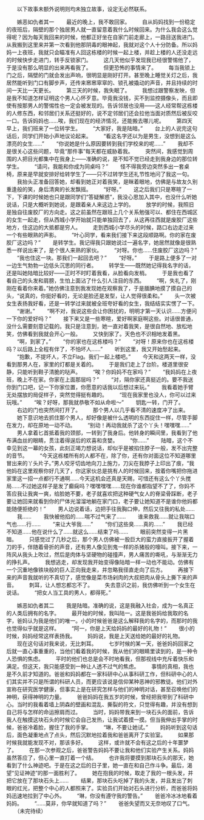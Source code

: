 　　以下故事未额外说明则均未独立故事，设定无必然联系。

　　嫉恶如仇者其一
　　最近的晚上，我不敢回家。
　　自从妈妈找到一份稳定的夜班后，隔壁的那个独居男人就一直留意着我什么时候回来。为什么我会这么觉得呢？因为每天我回来的时候，他都正好坐在自家门前走廊上，一路目送我进门。从我搬到这里来并第一次看到他那阴毒的眼神起，我就对这个人十分防备。所以妈妈一上夜班，我就只会瞄准有人回这栋楼的时候一起上楼，并趁上楼的人还没走远的时候快步走进门，转手反锁家门。
　　这几天他似乎发现我已经很警惕他了，于是没有那么明显的出来再看我了。
　　但更恐怖的事情来了。
　　每当我锁上门之后，隔壁的门就会发出声响，很明显是刚好打开。甚至晚上睡觉关灯之后，我居然能听到门口有脚步声，还传来窸窸窣窣的、锁孔被撬动的声音，并且持续的时间一天比一天更长。
　　第三天的时候，我失眠了。
　　我想过跟警察发映，但是我不知道怎样证明这个男人心怀歹意。毕竟我没钱，买不到监控摄像头，而且即使有按那男人的警惕性也一定会被发现的。告诉邻居也没用——这人经常帮这栋楼的人修东西，和邻居们关系还挺好的，说不定邻居们还会拉他当面对质然后被反咬一口。告诉妈妈也……唉，我们现在的经济情况，还能搬去哪儿呢。
　　第四天早上，我们班来了一位转学生。
　　“大家好，我是陆暗。”
　　台上的人说完这句话后，同学们开始小声地议论起来。
　　“看这名字还以为是男生，没想到是这么漂亮的女生……”
　　“你说她是什么原因要转到我们学校来的呢……”
　　我却不是很关心这些问题，毕竟“那件事”每天都在威胁着我。
　　突然间，我感觉到周围的人把目光都集中在我身上——准确的说，是不知不觉已经走到我身边的那位转学生。
　　“请问，我能和你成为同桌吗？”
　　怪不得我旁边突然多出一套桌椅，原来是早就安排好给转学生了——只不过转学生还礼节性地问了我这一句。
　　我抬头正准备回答她，却看到她正对着我笑，是眯着眼地，仿佛是与故友久别重逢般的笑，身后清爽的长发飘摇。
　　“好呀。”
　　这之后我们只是寒暄了一下，下课的时候她也只是跟同学们“答疑解惑”，我没心思加入其中，也没什么听她说话，只是大概听到她说，是跟着亲人来这边上学的。
　　放学的时候，我照旧是独自往废胶厂的方向走。这之前虽然在跟班上几个关系勉强可以、都住在西城区的女生一起走，但从西城小学开始就只能单独回去了，从这再往西就是废胶厂这些地方，住这边的大抵都是穷人。
　　走到西城小学尽头的时候，路口右边走过来一个有些眼熟的声影。
　　“叶心同学，看来我们接下来这段顺路啊。你的家在废胶厂这边吗？”
　　是转学生。我记得我只跟她说过一遍名字，她居然就像是很熟悉一样说出来了，是个很人来熟的家伙。
　　“对呀。你也……住废胶厂这边吗？”
　　“我也住这一块。那我们一起回去吧？”
　　“好呀。”
　　于是路上便多了一对一边生气勃勃一边低头沉思的同行者。
　　转学生——既然她记得我名字的话，还是叫她陆暗比较好——正时不时盯着我看，从脸看向发梢。
　　于是我也看了看自己的头发和肩膀，生怕上面沾了什么引人注目的东西。
　　“啊，失礼了，刚刚在看着你来着。”她仿佛注意到我发现她在观察我了，于是腼腆地摸了摸自己的头，“说真的，你挺好看的，无论是脸还是发型，让人觉得很柔和。”
　　头一次被女生表扬我好看，还是一转学过来就被全班夸好看的女生，我结结实实愣了一下。
　　“谢谢。”
　　“啊不对，我说这些会让你困扰的，明明才第一天认识……方便问一下你的爱好吗？”
　　接下来又是一些寒暄，爱好啊家庭啊这些。对话很普通，没什么需要刻意记载的。我只是注意到，她一直对着我笑，是很自然地、放松地笑，仿佛看到我就会开心一般。
　　又快到家了。天色也不识相地发着黑。
　　“啊，到家了。”
　　“你的家也在这栋楼吗？”
　　“对呀！原来你也在这栋楼吗？以后路上全程有伴了，不怕坏人……”
　　听到这里，我又开始愁起来。
　　“抱歉，不提坏人，不立Flag。我们一起上楼吧。”
　　今天和这两天一样，没看到那男人在，家里的灯都是关着的。
　　于是我们走上了台阶。楼道里很安静，只能听到鞋子清脆的哒声。
　　“唉？你妈妈不在家吗？”
　　“我妈妈在上夜班，晚上不在家。你家在上面那层吗？”
　　“对，隔你家还真挺近的。要不我送你到门口吧，记一下你家位置，你愿意的话我以后想过来玩。”
　　我看着她手臂无处摆放的局促样子，突然觉得挺有趣的。
　　“现在我家里也没人，你可以过来玩哦。”
　　“唉？好呀，那我就恭敬不如从命啦～”
　　钥匙一转，门开了。
　　右边的门也突然间打开了。
　　那个男人以几乎看不清的速度冲了出来。
　　她下意识地去抓住那个男人，却好像是被什么透明的东西捉住一样，尽管手脚在发力，却在原地一动不动。
　　“别动！再动我就杀了这个丫头！嘿嘿嘿……”
　　男人拿着匕首抵着我的颈部，一转到了我身后。他转身的瞬间里，我看到了他布满血丝的眼睛，贯注着得逞后的欢喜和贪婪。
　　“你……”
　　陆暗，这个不幸见到这一幕的女孩，此刻正竭力想说话，却似乎是被掐住脖子一般，发不出完整的音节。
　　“今天这栋楼所有的人都不在，除了你，还有你对面这位不知道哪里冒出来的丫头片子。”男人咬牙切齿地向刀上施力，刀尖在我脖子上印出了痕，“我他妈在这里观察你好几天了，你这家伙总是挑有人的时候回来，按着你嘴把你拖进家里这一招一点都行不通啊……今天这机会还真是天赐，可惜还有这么个丫头搅局……不过她这样子是发了癫痫吗？嘿嘿嘿嘿……现在你谁都指望不了了，你妈不答应我让我爽一爽，给脸她不要，老子就喜欢把这种硬气女人的脊梁骨踩断，老子要让她回来就看到你的尸体光溜溜地躺在家门口，老子要让她知道不是谁你他妈都能随便拒绝的！”
　　男人边说着话，边把手往我胸口伸，然后又往我的私处……
　　我……
　　我快被他掐的……喘不过气来了……
　　谁来救我……就让我喘口气也……行……
　　“来让大爷我……”
　　“你们这些臭……真的……”
　　我已经不知道……他在说什么了……就这么……结束了吗……
　　眼前突然变得一片黑暗。
　　只感觉过了几秒之后，那个男人仿佛被一股巨大的蛮力直接扳开了握着刀的手，伴随着骨折的声音，还有男人像见到鬼一样的杀猪般的嚎叫。接下来，一阵风从我头上吹过，然后是肉体与坚硬物的碰撞声，男人痛苦的嘶吼，与渐渐无力的挣扎声。
　　我想逃走，却发现我开始变得像陆暗一样一动也不能动。仿佛有一个沉重地像铁块般的巨人正向我走来，并忽略我径直走向了后方。
　　再接下来的声音我就听的不真切了，感觉像是菜市场剁肉的大叔把肉从骨头上撕下来的声音。
　　刺耳，让人想忘都忘不了。
　　失去意识之前，我仿佛听到一个女生在说话。
　　“把女人当工具的男人，都得死。”

　　嫉恶如仇者其二
　　我是陆暗。准确的说，这是我融入社会，成为一名真正的人类后拥有的名字。
　　最开始的时候，我叫陆一。这是我爸妈给我取的名字，爸妈认为我是他们的唯一。小的时候爸爸是这么解释我的名字的，而那时的我也觉得似乎就是这样。
　　“阿一，你是上天给妈妈的最好的礼物！”
　　很小的时候，妈妈经常这样表扬我。
　　妈妈说，我是上天送给她的最好的礼物。
　　现在这句话对我来说，无比刺耳。
　　七岁时候的某一天，爸爸妈妈回家之后就一直心事重重的，当他们看着我的时候，我从他们的眼睛里读到的，是一种令人恐惧的焦虑。
　　平时的他们也总是会不时地看我，但那视线中充斥着快乐和满足。但这天，我只能感受到一种让人透不过气的焦虑。
　　事情的真相，我也是不久前才知道的。爸爸和妈妈都在一家科研中心从事科研工作，但科研中心的人们其实并不只是所谓的科研人员，而更应该说是信仰某种恶神的邪教徒。他们对外宣称在研究医学健康，但事实上是在研究怎样与他们的神明对话，甚至召唤他们的神明，获得神明的力量。
　　爸爸妈妈在我五岁的时候，曾经把我带到了科研中心。当时的我看着墙上阴森的壁画和混乱、撕裂的符文，只觉得有趣，并没有想到自己将与怎样的命运擦肩而过。
　　当时，妈妈带我来到一块石头的面前，告诉我人在触摸这块石头的时候它会自己发热，让我试着摸一摸。但当我伸出手掌的时候，爸爸冷着脸，握住了我的手掌。
　　“琳，不要让她试。”
　　妈妈听到这句话后，面色凝重地点了点头，然后沉默地拉着我和爸爸离开了实验室。
　　如果那时候我就能发现不对，那该多好。
　　这样，或许就不会有这之后的十年噩梦了。
　　在那一次参观之后，爸爸警告妈妈不要让我和他们实验产生关系。妈妈虽然答应了，但心里一直打着一个结。
　　也许我将要摸到那块石头的那天，她看到了什么神迹吧。于是在这之后的日子里，她一直在和自己作斗争。最后，渴望“见证神迹”的那一面胜利了。
　　她在抱我的时候，取走了我的一根头发，并把它放在了那块石头上……
　　结果，那块石头吃掉了我的头发，并且发出了刺眼的红光，把整个中心的人都照来了。实验员们开始对石头进行分析，而爸爸将妈妈迅速地拉到了中心外。
　　“琳，你没有遵守我的警告。”
　　爸爸冷冰冰地看着妈妈。
　　“……莫非，你早就知道了吗？”
　　爸爸失望而又无奈地叹了口气。
　　（未完待续）
<!-- ##{"timestamp":1542020254}## -->